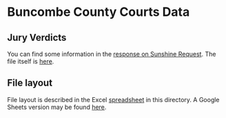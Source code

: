 # Buncombe County Courts Data

## Jury Verdicts
You can find some information in the [response on Sunshine Request](https://www.sunshinerequest.com/records_request/jury-verdicts/). The file itself is [here](https://drive.google.com/file/d/1CroI2KhKpy-ijuDq7tIM6RdeCNoXbkzR/view).

## File layout
File layout is described in the Excel [spreadsheet](./ACIS%20Case%20Record%20Layout.xslx) in this directory. A Google Sheets version may be found [here](https://docs.google.com/spreadsheets/d/15NKRxHPu2rTqr7JgVgcQdScV-dFBSOSzMXhIuLJeqeA/edit#gid=170964649).
